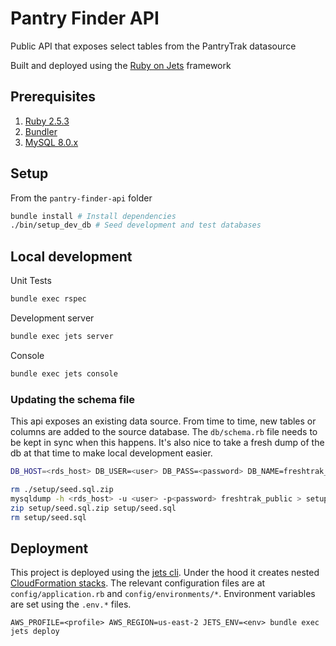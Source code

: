 # Pantry Finder API
Public API that exposes select tables from the PantryTrak datasource

Built and deployed using the [Ruby on Jets](https://rubyonjets.com/) framework

## Prerequisites

1. [Ruby 2.5.3](https://www.ruby-lang.org/en/downloads/)
2. [Bundler](https://bundler.io/)
3. [MySQL 8.0.x](https://dev.mysql.com/doc/refman/8.0/en/installing.html)

## Setup

From the `pantry-finder-api` folder
```bash
bundle install # Install dependencies
./bin/setup_dev_db # Seed development and test databases
```

## Local development

Unit Tests
```bash
bundle exec rspec
```

Development server
```bash
bundle exec jets server
```

Console
```bash
bundle exec jets console
```

### Updating the schema file

This api exposes an existing data source. From time to time, new tables or columns are added to the source database. The `db/schema.rb` file needs to be kept in sync when this happens. It's also nice to take a fresh dump of the db at that time to make local development easier.
```bash
DB_HOST=<rds_host> DB_USER=<user> DB_PASS=<password> DB_NAME=freshtrak_public bundle exec jets db:schema:dump
```
```bash
rm ./setup/seed.sql.zip
mysqldump -h <rds_host> -u <user> -p<password> freshtrak_public > setup/seed.sql
zip setup/seed.sql.zip setup/seed.sql
rm setup/seed.sql
```

## Deployment

This project is deployed using the [jets cli](https://rubyonjets.com/docs/deploy/).
Under the hood it creates nested [CloudFormation stacks](https://rubyonjets.com/docs/debugging/cloudformation/).
The relevant configuration files are at `config/application.rb` and `config/environments/*`.
Environment variables are set using the `.env.*` files.

```
AWS_PROFILE=<profile> AWS_REGION=us-east-2 JETS_ENV=<env> bundle exec jets deploy
```
